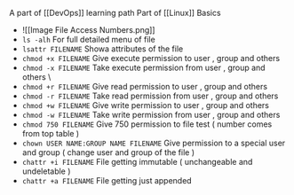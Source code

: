 A part of [[DevOps]] learning path
 Part of [[Linux]] Basics 

- ![[Image File Access Numbers.png]]
- `ls -alh` For full detailed menu of file
- `lsattr FILENAME` Showa attributes of the file
- `chmod +x FILENAME` Give execute permission to user , group and others 
- `chmod -x FILENAME` Take execute permission from user , group and others \
- `chmod +r FILENAME` Give read permission to user , group and others 
- `chmod -r FILENAME` Take read permission from user , group and others 
- `chmod +w FILENAME` Give write permission to user , group and others 
- `chmod -w FILENAME` Take write permission from user , group and others 
- `chmod 750 FILENAME` Give 750 permission to file test ( number comes from top table )
- `chown USER NAME:GROUP NAME FILENAME` Give permission to a special user and group ( change user and group of the file )
- `chattr +i FILENAME` File getting immutable ( unchangeable and undeletable )
- `chattr +a FILENAME` File getting just appended 